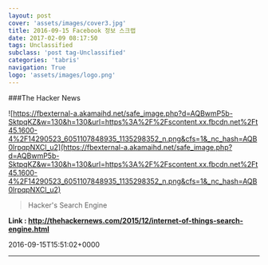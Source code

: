 ```yaml
---
layout: post
cover: 'assets/images/cover3.jpg'
title: 2016-09-15 Facebook 정보 스크랩
date: 2017-02-09 08:17:50
tags: Unclassified
subclass: 'post tag-Unclassified'
categories: 'tabris'
navigation: True
logo: 'assets/images/logo.png'
---
```


###The Hacker News

![https://fbexternal-a.akamaihd.net/safe_image.php?d=AQBwmP5b-SktpqKZ&w=130&h=130&url=https%3A%2F%2Fscontent.xx.fbcdn.net%2Ft45.1600-4%2F14290523_6051107848935_1135298352_n.png&cfs=1&_nc_hash=AQB0lrpqpNXCl_u2](https://fbexternal-a.akamaihd.net/safe_image.php?d=AQBwmP5b-SktpqKZ&w=130&h=130&url=https%3A%2F%2Fscontent.xx.fbcdn.net%2Ft45.1600-4%2F14290523_6051107848935_1135298352_n.png&cfs=1&_nc_hash=AQB0lrpqpNXCl_u2)

>Hacker's Search Engine

**Link : <http://thehackernews.com/2015/12/internet-of-things-search-engine.html>**

2016-09-15T15:51:02+0000

---

